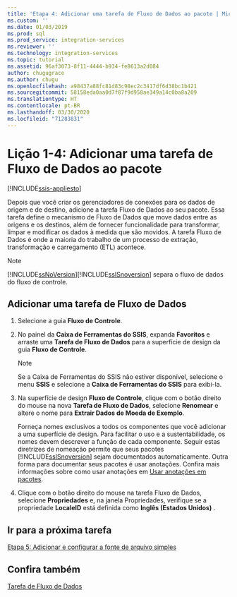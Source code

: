 ```yaml
---
title: 'Etapa 4: Adicionar uma tarefa de Fluxo de Dados ao pacote | Microsoft Docs'
ms.custom: ''
ms.date: 01/03/2019
ms.prod: sql
ms.prod_service: integration-services
ms.reviewer: ''
ms.technology: integration-services
ms.topic: tutorial
ms.assetid: 96af3073-8f11-4444-b934-fe8613a2d084
author: chugugrace
ms.author: chugu
ms.openlocfilehash: a98437a88fc81d83c98ec2c3417df6d38bc1b421
ms.sourcegitcommit: 58158eda0aa0d7f87f9d958ae349a14c0ba8a209
ms.translationtype: HT
ms.contentlocale: pt-BR
ms.lasthandoff: 03/30/2020
ms.locfileid: "71283831"
---
```

# <a name="lesson-1-4-add-a-data-flow-task-to-the-package"></a>Lição 1-4: Adicionar uma tarefa de Fluxo de Dados ao pacote

[!INCLUDE[ssis-appliesto](../includes/ssis-appliesto-ssvrpluslinux-asdb-asdw-xxx.md)]



Depois que você criar os gerenciadores de conexões para os dados de origem e de destino, adicione a tarefa Fluxo de Dados ao seu pacote. Essa tarefa define o mecanismo de Fluxo de Dados que move dados entre as origens e os destinos, além de fornecer funcionalidade para transformar, limpar e modificar os dados à medida que são movidos. A tarefa Fluxo de Dados é onde a maioria do trabalho de um processo de extração, transformação e carregamento (ETL) acontece.  
  
> [!NOTE]  
> [!INCLUDE[ssNoVersion](../includes/ssnoversion-md.md)][!INCLUDE[ssISnoversion](../includes/ssisnoversion-md.md)] separa o fluxo de dados do fluxo de controle.  
  
## <a name="add-a-data-flow-task"></a>Adicionar uma tarefa de Fluxo de Dados  
  
1.  Selecione a guia **Fluxo de Controle**.  
  
2.  No painel da **Caixa de Ferramentas do SSIS**, expanda **Favoritos** e arraste uma **Tarefa de Fluxo de Dados** para a superfície de design da guia **Fluxo de Controle**.  
  
    > [!NOTE]  
    > Se a Caixa de Ferramentas do SSIS não estiver disponível, selecione o menu **SSIS** e selecione a **Caixa de Ferramentas do SSIS** para exibi-la.  

3.  Na superfície de design **Fluxo de Controle**, clique com o botão direito do mouse na nova **Tarefa de Fluxo de Dados**, selecione **Renomear** e altere o nome para **Extrair Dados de Moeda de Exemplo**.  
  
    Forneça nomes exclusivos a todos os componentes que você adicionar a uma superfície de design. Para facilitar o uso e a sustentabilidade, os nomes devem descrever a função de cada componente. Seguir estas diretrizes de nomeação permite que seus pacotes [!INCLUDE[ssISnoversion](../includes/ssisnoversion-md.md)] sejam documentados automaticamente. Outra forma para documentar seus pacotes é usar anotações. Confira mais informações sobre como usar anotações em [Usar anotações em pacotes](../integration-services/use-annotations-in-packages.md).  
  
4.  Clique com o botão direito do mouse na tarefa Fluxo de Dados, selecione **Propriedades** e, na janela Propriedades, verifique se a propriedade **LocaleID** está definida como **Inglês (Estados Unidos)** .  
  
## <a name="go-to-next-task"></a>Ir para a próxima tarefa
[Etapa 5: Adicionar e configurar a fonte de arquivo simples](../integration-services/lesson-1-5-adding-and-configuring-the-flat-file-source.md)  
  
## <a name="see-also"></a>Confira também  
[Tarefa de Fluxo de Dados](../integration-services/control-flow/data-flow-task.md)  
  
  
  
